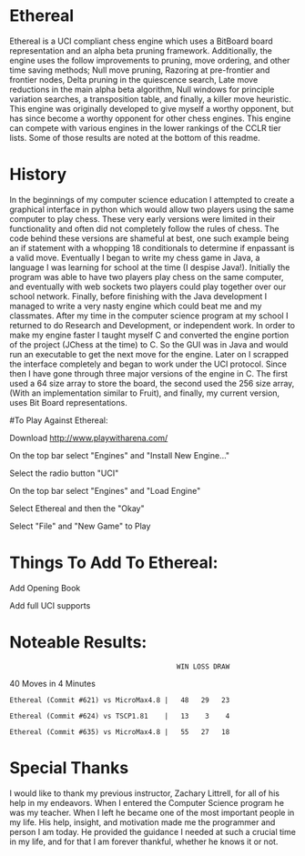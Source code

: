 # Ethereal

Ethereal is a UCI compliant chess engine which uses a BitBoard board representation and an alpha beta pruning framework. Additionally, the engine uses the follow improvements to pruning, move ordering, and other time saving methods; Null move pruning, Razoring at pre-frontier and frontier nodes, Delta pruning in the quiescence search, Late move reductions in the main alpha beta algorithm, Null windows for principle variation searches, a transposition table, and finally, a killer move heuristic. This engine was originally developed to give myself a worthy opponent, but has since become a worthy opponent for other chess engines. This engine can compete with various engines in the lower rankings of the CCLR tier lists. Some of those results are noted at the bottom of this readme.

# History

In the beginnings of my computer science education I attempted to create a graphical interface in python which would allow two players using the same computer to play chess. These very early versions were limited in their functionality and often did not completely follow the rules of chess. The code behind these versions are shameful at best, one such example being an if statement with a whopping 18 conditionals to determine if enpassant is a valid move. Eventually I began to write my chess game in Java, a language I was learning for school at the time (I despise Java!).  Initially the program was able to have two players play chess on the same computer, and eventually with web sockets two players could play together over our school network. Finally, before finishing with the Java development I managed to write a very nasty engine which could beat me and my classmates. After my time in the computer science program at my school I returned to do Research and Development, or independent work. In order to make my engine faster I taught myself C and converted the engine portion of the project (JChess at the time) to C. So the GUI was in Java and would run an executable to get the next move for the engine. Later on I scrapped the interface completely and began to work under the UCI protocol. Since then I have gone through three major versions of the engine in C. The first used a 64 size array to store the board, the second used the 256 size array, (With an implementation similar to Fruit), and finally, my current version, uses Bit Board representations. 

#To Play Against Ethereal:

  Download http://www.playwitharena.com/
    
  On the top bar select "Engines" and "Install New Engine..."
    
  Select the radio button "UCI"
    
  On the top bar select "Engines" and "Load Engine"
    
  Select Ethereal and then the "Okay"
    
  Select "File" and "New Game" to Play
  
  
# Things To Add To Ethereal:
  
  Add Opening Book
  
  Add full UCI supports
  
  
# Noteable Results:

                                             WIN LOSS DRAW
                                               
  40 Moves in 4 Minutes
  
    Ethereal (Commit #621) vs MicroMax4.8 |   48   29   23
    
    Ethereal (Commit #624) vs TSCP1.81    |   13    3    4
    
    Ethereal (Commit #635) vs MicroMax4.8 |   55   27   18
    
    
# Special Thanks

  I would like to thank my previous instructor, Zachary Littrell, for all of his help in my endeavors. When I entered the Computer Science program he was my teacher. When I left he became one of the most important people in my life. His help, insight, and motivation made me the programmer and person I am today. He provided the guidance I needed at such a crucial time in my life, and for that I am forever thankful, whether he knows it or not.
